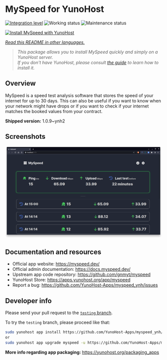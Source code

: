 <!--
N.B.: This README was automatically generated by <https://github.com/YunoHost/apps/tree/master/tools/readme_generator>
It shall NOT be edited by hand.
-->

# MySpeed for YunoHost

[![Integration level](https://apps.yunohost.org/badge/integration/myspeed)](https://ci-apps.yunohost.org/ci/apps/myspeed/)
![Working status](https://apps.yunohost.org/badge/state/myspeed)
![Maintenance status](https://apps.yunohost.org/badge/maintained/myspeed)

[![Install MySpeed with YunoHost](https://install-app.yunohost.org/install-with-yunohost.svg)](https://install-app.yunohost.org/?app=myspeed)

*[Read this README in other languages.](./ALL_README.md)*

> *This package allows you to install MySpeed quickly and simply on a YunoHost server.*  
> *If you don't have YunoHost, please consult [the guide](https://yunohost.org/install) to learn how to install it.*

## Overview

MySpeed is a speed test analysis software that stores the speed of your internet for up to 30 days. This can also be useful if you want to know when your network might have drops or if you want to check if your internet matches the booked values from your contract.



**Shipped version:** 1.0.9~ynh2

## Screenshots

![Screenshot of MySpeed](./doc/screenshots/screenshot.png)

## Documentation and resources

- Official app website: <https://myspeed.dev/>
- Official admin documentation: <https://docs.myspeed.dev/>
- Upstream app code repository: <https://github.com/gnmyt/myspeed>
- YunoHost Store: <https://apps.yunohost.org/app/myspeed>
- Report a bug: <https://github.com/YunoHost-Apps/myspeed_ynh/issues>

## Developer info

Please send your pull request to the [`testing` branch](https://github.com/YunoHost-Apps/myspeed_ynh/tree/testing).

To try the `testing` branch, please proceed like that:

```bash
sudo yunohost app install https://github.com/YunoHost-Apps/myspeed_ynh/tree/testing --debug
or
sudo yunohost app upgrade myspeed -u https://github.com/YunoHost-Apps/myspeed_ynh/tree/testing --debug
```

**More info regarding app packaging:** <https://yunohost.org/packaging_apps>
